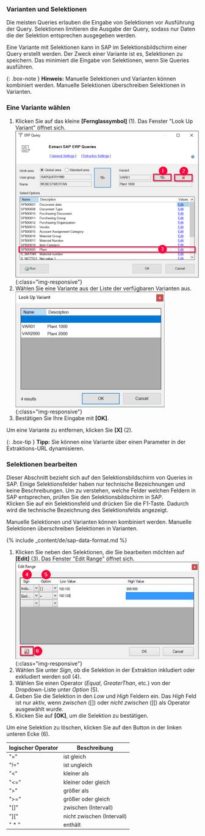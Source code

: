 
### Varianten und Selektionen

Die meisten Queries erlauben die Eingabe von Selektionen vor Ausführung der Query.
Selektionen limitieren die Ausgabe der Query, sodass nur Daten die der Selektion entsprechen ausgegeben werden.

Eine Variante mit Selektionen kann in SAP im Selektionsbildschirm einer Query erstellt werden.
Der Zweck einer Variante ist es, Selektionen zu speichern.
Das minimiert die Eingabe von Selektionen, wenn Sie Queries ausführen.

{: .box-note }
**Hinweis:** Manuelle Selektionen und Varianten können kombiniert werden. Manuelle Selektionen überschreiben Selektionen in Varianten.


### Eine Variante wählen

1. Klicken Sie auf das kleine **[Fernglassymbol]** (1). Das Fenster "Look Up Variant" öffnet sich.
![Query-Variants-Section](/img/content/Query-Variants-Selections.png){:class="img-responsive"}
2. Wählen Sie eine Variante aus der Liste der verfügbaren Varianten aus.<br>
![Query-Variant-02](/img/content/Query-Variant-02.png){:class="img-responsive"}
3. Bestätigen Sie Ihre Eingabe mit **[OK]**.

Um eine Variante zu entfernen, klicken Sie **[X]** (2).

{: .box-tip }
**Tipp:** Sie können eine Variante über einen Parameter in der Extraktions-URL dynamisieren. 

### Selektionen bearbeiten

Dieser Abschnitt bezieht sich auf den Selektionsbildschirm von Queries in SAP.
Einige Selektionsfelder haben nur technische Bezeichnungen und keine Beschreibungen.
Um zu verstehen, welche Felder welchen Feldern in SAP entsprechen, prüfen Sie den Selektionsbildschirm in SAP. <br>
Klicken Sie auf ein Selektionsfeld und drücken Sie die F1-Taste. Dadurch wird die technische Bezeichnung des Selektionsfelds angezeigt.

Manuelle Selektionen und Varianten können kombiniert werden. Manuelle Selektionen überschreiben Selektionen in Varianten.

{% include _content/de/sap-data-format.md  %}

1. Klicken Sie neben den Selektionen, die Sie bearbeiten möchten auf **[Edit]** (3). Das Fenster "Edit Range" öffnet sich.
![Query-Selection-Parameters-02](/img/content/Selection-Options-Fill-02.png){:class="img-responsive"}
2. Wählen Sie unter *Sign*, ob die Selektion in der Extraktion inkludiert oder exkludiert werden soll (4).
3. Wählen Sie einen Operator (*Equal*, *GreaterThan*, etc.) von der Dropdown-Liste unter *Option* (5). 
4. Geben Sie die Selektion in den *Low* und *High* Feldern ein. Das *High* Feld ist nur aktiv, wenn *zwischen* ([]) oder *nicht zwischen* (][) als Operator ausgewählt wurde.
5. Klicken Sie auf **[OK]**, um die Selektion zu bestätigen.

Um eine Selektion zu löschen, klicken Sie auf den Button in der linken unteren Ecke (6).

| logischer Operator   | Beschreibung   |
|---------------|------------------------------|
| "="     | ist gleich        |
| "!=" | ist ungleich     |
| "<"     | kleiner als   | 
| "<="      | kleiner oder gleich   | 
| ">"    | größer als   | 
| ">="   | größer oder gleich | 
| "[]" | zwischen (Intervall) | 
| "]["       | nicht zwischen (Intervall) | 
| " * "    | enthält | 

